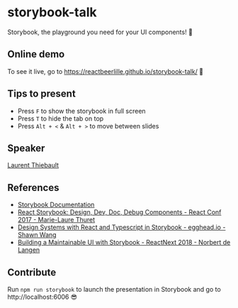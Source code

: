 # storybook-talk

Storybook, the playground you need for your UI components! 🎨

## Online demo

To see it live, go to https://reactbeerlille.github.io/storybook-talk/ 🎉

## Tips to present

- Press `F` to show the storybook in full screen
- Press `T` to hide the tab on top
- Press `Alt + <` & `Alt + >` to move between slides

## Speaker

[Laurent Thiebault](https://github.com/lauthieb)

## References

- [Storybook Documentation](https://storybook.js.org/docs/basics/introduction/)
- [React Storybook: Design, Dev, Doc, Debug Components - React Conf 2017 - Marie-Laure Thuret](https://www.youtube.com/watch?v=PF0Vi-iIyoo)
- [Design Systems with React and Typescript in Storybook - egghead.io - Shawn Wang](https://egghead.io/courses/design-systems-with-react-and-typescript-in-storybook)
- [Building a Maintainable UI with Storybook - ReactNext 2018 - Norbert de Langen](https://www.youtube.com/watch?v=9lQMmbITt0c)

## Contribute

Run `npm run storybook` to launch the presentation in Storybook and go to http://localhost:6006 😎
